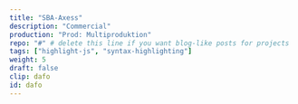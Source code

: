 ```yaml
---
title: "SBA-Axess"
description: "Commercial"
production: "Prod: Multiproduktion"
repo: "#" # delete this line if you want blog-like posts for projects
tags: ["highlight-js", "syntax-highlighting"]
weight: 5
draft: false
clip: dafo
id: dafo
---
```

